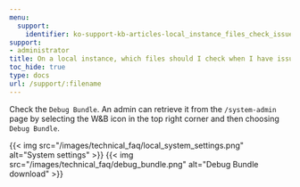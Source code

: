 ```yaml
---
menu:
  support:
    identifier: ko-support-kb-articles-local_instance_files_check_issues
support:
- administrator
title: On a local instance, which files should I check when I have issues?
toc_hide: true
type: docs
url: /support/:filename
---
```


Check the `Debug Bundle`. An admin can retrieve it from the `/system-admin` page by selecting the W&B icon in the top right corner and then choosing `Debug Bundle`.

{{< img src="/images/technical_faq/local_system_settings.png" alt="System settings" >}}
{{< img src="/images/technical_faq/debug_bundle.png" alt="Debug Bundle download" >}}